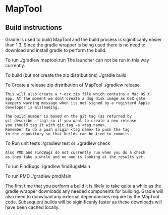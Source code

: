 MapTool
=======

Build instructions
------------------
Gradle is used to build MapTool and the build process is siginificanly
easier than 1.3. Since the gradle wrapper is being used there is no
need to download and install gradle to perform the build.

To run
./gradlew maptool:run
    The launcher can not be run in this way currently.

To build (but not create the zip distributions)
./gradle build

To Create a release zip distribution of MapTool
./gradlew release

    This will also create a *-osx.zip file which contains a Mac OS X
    app. At the moment we dont create a dmg disk image as OSX gate 
    keepers warning message when its not signed by a registerd Apple
    developer is misleading.

    The build number is based on the git tag (as returned by
    git describe --tag) so if you want to create a new release
    you should tag it with git tag -a <tag name>.
    Remember to do a push origin <tag name> to push the tag
    to the repository so that builds can be tied to commits.


To Run unit tests
./gradlew test      or      ./gradlew check

    Also PMD and FindBugs do not currently run when you do a check
    as they take a while and no one is looking at the results yet.

To run FindBugs
./gradlew findBugsMain

To run PMD
./gradlew pmdMain

The first time that you perform a build it is likely to take quite
a while as the gradle wrapper downloads any needed components for
building. Gradle will also need to donwload any external dependancies
require by the MapTool code. Subsequent builds will be siginificanly
faster as these downloads will have been cached locally.
